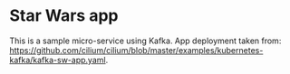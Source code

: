 # Star Wars app

This is a sample micro-service using Kafka. App deployment taken from: https://github.com/cilium/cilium/blob/master/examples/kubernetes-kafka/kafka-sw-app.yaml.
